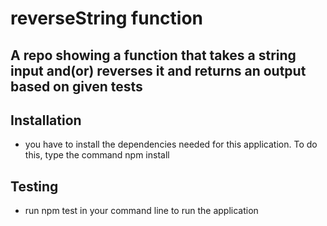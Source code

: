 # reverseString function

## A repo showing a function that takes a string input and(or) reverses it and returns an output based on given tests

## Installation
* you have to install the dependencies  needed for this application. To do this, type the command npm install 

## Testing
* run npm test in your command line to run the application
